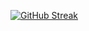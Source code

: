 [![GitHub Streak](https://jaglawson3-github-streak-stats-b40c79565199.herokuapp.com?user=Pomkis&theme=git-dark&locale=ru)](https://git.io/streak-stats)

<!---
Pomkis/Pomkis is a ✨ special ✨ repository because its `README.md` (this file) appears on your GitHub profile.
You can click the Preview link to take a look at your changes.
--->
